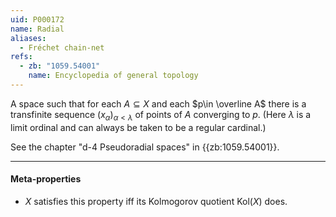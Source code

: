 ```yaml
---
uid: P000172
name: Radial
aliases:
  - Fréchet chain-net
refs:
  - zb: "1059.54001"
    name: Encyclopedia of general topology
---
```


A space such that for each $A\subseteq X$ and each $p\in \overline A$ there is a transfinite sequence $(x_\alpha)_{\alpha<\lambda}$ of points of $A$ converging to $p$.  (Here $\lambda$ is a limit ordinal and can always be taken to be a regular cardinal.)

See the chapter "d-4 Pseudoradial spaces" in {{zb:1059.54001}}.

----
#### Meta-properties

- $X$ satisfies this property iff its Kolmogorov quotient $\text{Kol}(X)$ does.
